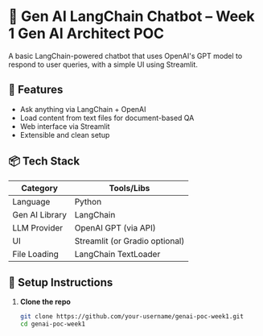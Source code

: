 # 🧠 Gen AI LangChain Chatbot – Week 1 Gen AI Architect POC

A basic LangChain-powered chatbot that uses OpenAI's GPT model to respond to user queries, with a simple UI using Streamlit.

## 🚀 Features

- Ask anything via LangChain + OpenAI
- Load content from text files for document-based QA
- Web interface via Streamlit
- Extensible and clean setup

## 📦 Tech Stack

| Category        | Tools/Libs                         |
|----------------|-------------------------------------|
| Language        | Python                             |
| Gen AI Library  | LangChain                          |
| LLM Provider    | OpenAI GPT (via API)               |
| UI              | Streamlit (or Gradio optional)     |
| File Loading    | LangChain TextLoader               |

## 🧰 Setup Instructions

1. **Clone the repo**
   ```bash
   git clone https://github.com/your-username/genai-poc-week1.git
   cd genai-poc-week1
